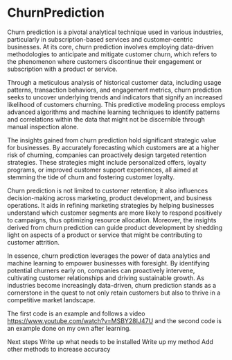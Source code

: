 # ChurnPrediction
Churn prediction is a pivotal analytical technique used in various industries, particularly in subscription-based services and customer-centric businesses. At its core, churn prediction involves employing data-driven methodologies to anticipate and mitigate customer churn, which refers to the phenomenon where customers discontinue their engagement or subscription with a product or service.

Through a meticulous analysis of historical customer data, including usage patterns, transaction behaviors, and engagement metrics, churn prediction seeks to uncover underlying trends and indicators that signify an increased likelihood of customers churning. This predictive modeling process employs advanced algorithms and machine learning techniques to identify patterns and correlations within the data that might not be discernible through manual inspection alone.

The insights gained from churn prediction hold significant strategic value for businesses. By accurately forecasting which customers are at a higher risk of churning, companies can proactively design targeted retention strategies. These strategies might include personalized offers, loyalty programs, or improved customer support experiences, all aimed at stemming the tide of churn and fostering customer loyalty.

Churn prediction is not limited to customer retention; it also influences decision-making across marketing, product development, and business operations. It aids in refining marketing strategies by helping businesses understand which customer segments are more likely to respond positively to campaigns, thus optimizing resource allocation. Moreover, the insights derived from churn prediction can guide product development by shedding light on aspects of a product or service that might be contributing to customer attrition.

In essence, churn prediction leverages the power of data analytics and machine learning to empower businesses with foresight. By identifying potential churners early on, companies can proactively intervene, cultivating customer relationships and driving sustainable growth. As industries become increasingly data-driven, churn prediction stands as a cornerstone in the quest to not only retain customers but also to thrive in a competitive market landscape.

The first code is an example and follows a video https://www.youtube.com/watch?v=MSBY28IJ47U and the second code is an example done on my own after learning.

Next steps
Write up what needs to be installed
Write up my method
Add other methods to increase accuracy

